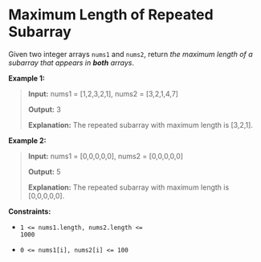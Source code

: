 # Maximum Length of Repeated Subarray

Given two integer arrays <code>nums1</code> and <code>nums2</code>, return *the maximum length of a subarray that appears in **both** arrays*.


**Example 1:**
>
> **Input:** nums1 = [1,2,3,2,1], nums2 = [3,2,1,4,7]
>
> **Output:** 3
>
> **Explanation:** The repeated subarray with maximum length is [3,2,1].

**Example 2:**
>
> **Input:** nums1 = [0,0,0,0,0], nums2 = [0,0,0,0,0]
>
> **Output:** 5
>
> **Explanation:** The repeated subarray with maximum length is [0,0,0,0,0].


**Constraints:**

- <code>1 &lt;= nums1.length, nums2.length &lt;= 1000</code>

- <code>0 &lt;= nums1[i], nums2[i] &lt;= 100</code>
